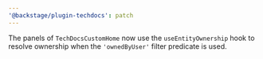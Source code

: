 ```yaml
---
'@backstage/plugin-techdocs': patch
---
```


The panels of `TechDocsCustomHome` now use the `useEntityOwnership` hook to resolve ownership when the `'ownedByUser'` filter predicate is used.
